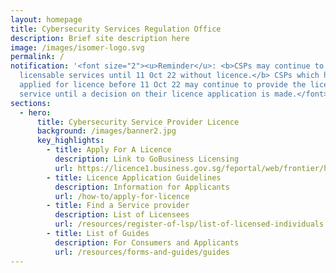 ```yaml
---
layout: homepage
title: Cybersecurity Services Regulation Office
description: Brief site description here
image: /images/isomer-logo.svg
permalink: /
notification: '<font size="2"><u>Reminder</u>: <b>CSPs may continue to provide
  licensable services until 11 Oct 22 without licence.</b> CSPs which have
  applied for licence before 11 Oct 22 may continue to provide the licensable
  service until a decision on their licence application is made.</font>'
sections:
  - hero:
      title: Cybersecurity Service Provider Licence
      background: /images/banner2.jpg
      key_highlights:
        - title: Apply For A Licence
          description: Link to GoBusiness Licensing
          url: https://licence1.business.gov.sg/feportal/web/frontier/home
        - title: Licence Application Guidelines
          description: Information for Applicants
          url: /how-to/apply-for-licence
        - title: Find a Service provider
          description: List of Licensees
          url: /resources/register-of-lsp/list-of-licensed-individuals
        - title: List of Guides
          description: For Consumers and Applicants
          url: /resources/forms-and-guides/guides
---
```


